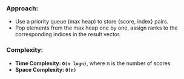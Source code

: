 ### Approach:
- Use a priority queue (max heap) to store {score, index} pairs.
- Pop elements from the max heap one by one, assign ranks to the corresponding indices in the result vector.
​
### Complexity:
- **Time Complexity: `O(n logn)`**, where n is the number of scores
- **Space Complexity: `O(n)`**